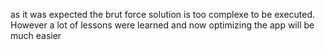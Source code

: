 as it was expected the brut force solution is too complexe to be executed. However a lot of lessons were learned and now optimizing the app will be much easier
